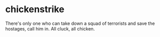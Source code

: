# chickenstrike
There's only one who can take down a squad of terrorists and save the hostages, call him in. All cluck, all chicken.
